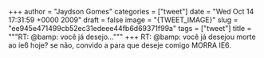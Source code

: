
+++
author = "Jaydson Gomes"
categories = ["tweet"]
date = "Wed Oct 14 17:31:59 +0000 2009"
draft = false
image = "{TWEET_IMAGE}"
slug = "ee945e471499cb52ec31edeee44fb6d69371f99a"
tags = ["tweet"]
title = """RT: @bamp: você já desejo..."""
+++
RT: @bamp: você já desejou morte ao ie6 hoje? se não, convido a para que deseje comigo MORRA IE6.
